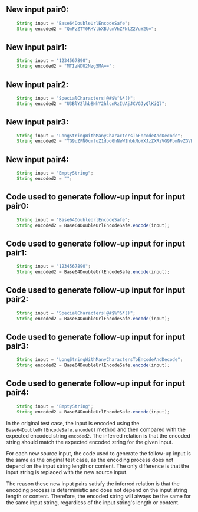 ## New input pair0:
```java
    String input = "Base64DoubleUrlEncodeSafe";
    String encoded2 = "QmFzZTY0RHVtbXBUcmVhZFNlZ2VuY2U=";
```

## New input pair1:
```java
    String input = "1234567890";
    String encoded2 = "MTIzNDU2Nzg5MA==";
```

## New input pair2:
```java
    String input = "SpecialCharacters!@#$%^&*()";
    String encoded2 = "U3BlY2lhbENhY2hlcnRzIUAjJCVGJyQlKiQl";
```

## New input pair3:
```java
    String input = "LongStringWithManyCharactersToEncodeAndDecode";
    String encoded2 = "TG9uZFN0cmluZ1dpdGhNeW1hbkNoYXJzZXRzVG9FbmNvZGVBbmRDb2RlZFNlZ2VuY2U=";
```

## New input pair4:
```java
    String input = "EmptyString";
    String encoded2 = "";
```

## Code used to generate follow-up input for input pair0:
```java
    String input = "Base64DoubleUrlEncodeSafe";
    String encoded2 = Base64DoubleUrlEncodeSafe.encode(input);
```

## Code used to generate follow-up input for input pair1:
```java
    String input = "1234567890";
    String encoded2 = Base64DoubleUrlEncodeSafe.encode(input);
```

## Code used to generate follow-up input for input pair2:
```java
    String input = "SpecialCharacters!@#$%^&*()";
    String encoded2 = Base64DoubleUrlEncodeSafe.encode(input);
```

## Code used to generate follow-up input for input pair3:
```java
    String input = "LongStringWithManyCharactersToEncodeAndDecode";
    String encoded2 = Base64DoubleUrlEncodeSafe.encode(input);
```

## Code used to generate follow-up input for input pair4:
```java
    String input = "EmptyString";
    String encoded2 = Base64DoubleUrlEncodeSafe.encode(input);
```

In the original test case, the input is encoded using the `Base64DoubleUrlEncodeSafe.encode()` method and then compared with the expected encoded string `encoded2`. The inferred relation is that the encoded string should match the expected encoded string for the given input.

For each new source input, the code used to generate the follow-up input is the same as the original test case, as the encoding process does not depend on the input string length or content. The only difference is that the input string is replaced with the new source input.

The reason these new input pairs satisfy the inferred relation is that the encoding process is deterministic and does not depend on the input string length or content. Therefore, the encoded string will always be the same for the same input string, regardless of the input string's length or content.
